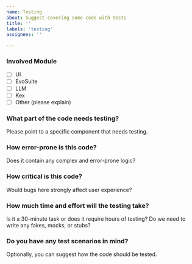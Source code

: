 ```yaml
---
name: Testing
about: Suggest covering some code with tests
title: ''
labels: 'testing'
assignees: ''

---
```


### Involved Module
- [ ] UI
- [ ] EvoSuite
- [ ] LLM
- [ ] Kex
- [ ] Other (please explain)

### What part of the code needs testing?
Please point to a specific component that needs testing.

### How error-prone is this code?
Does it contain any complex and error-prone logic?

### How critical is this code?
Would bugs here strongly affect user experience?

### How much time and effort will the testing take?
Is it a 30-minute task or does it require hours of testing? Do we need to write any fakes, mocks, or stubs?

### Do you have any test scenarios in mind?
Optionally, you can suggest how the code should be tested.

